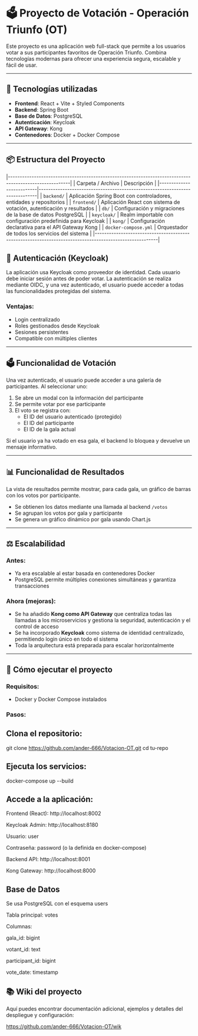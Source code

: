 # 🗳️ Proyecto de Votación - Operación Triunfo (OT)

Este proyecto es una aplicación web full-stack que permite a los usuarios votar a sus participantes favoritos de Operación Triunfo. Combina tecnologías modernas para ofrecer una experiencia segura, escalable y fácil de usar.

---

## 🚀 Tecnologías utilizadas

- **Frontend**: React + Vite + Styled Components
- **Backend**: Spring Boot
- **Base de Datos**: PostgreSQL
- **Autenticación**: Keycloak
- **API Gateway**: Kong
- **Contenedores**: Docker + Docker Compose

---

## 📦 Estructura del Proyecto

|--------------------------------------------------------------------------------------------------------|
| Carpeta / Archivo        | Descripción                                                                 |
|--------------------------|-----------------------------------------------------------------------------|
| `backend/`               | Aplicación Spring Boot con controladores, entidades y repositorios          |
| `frontend/`              | Aplicación React con sistema de votación, autenticación y resultados        |
| `db/`                    | Configuración y migraciones de la base de datos PostgreSQL                  |
| `keycloak/`              | Realm importable con configuración predefinida para Keycloak                |
| `kong/`                  | Configuración declarativa para el API Gateway Kong                          |
| `docker-compose.yml`     | Orquestador de todos los servicios del sistema                              |
|--------------------------------------------------------------------------------------------------------|

## 🔐 Autenticación (Keycloak)

La aplicación usa Keycloak como proveedor de identidad. Cada usuario debe iniciar sesión antes de poder votar. La autenticación se realiza mediante OIDC, y una vez autenticado, el usuario puede acceder a todas las funcionalidades protegidas del sistema.

### Ventajas:

- Login centralizado
- Roles gestionados desde Keycloak
- Sesiones persistentes
- Compatible con múltiples clientes

---

## 🗳️ Funcionalidad de Votación

Una vez autenticado, el usuario puede acceder a una galería de participantes. Al seleccionar uno:

1. Se abre un modal con la información del participante
2. Se permite votar por ese participante
3. El voto se registra con:
   - El ID del usuario autenticado (protegido)
   - El ID del participante
   - El ID de la gala actual

Si el usuario ya ha votado en esa gala, el backend lo bloquea y devuelve un mensaje informativo.

---

## 📊 Funcionalidad de Resultados

La vista de resultados permite mostrar, para cada gala, un gráfico de barras con los votos por participante.

- Se obtienen los datos mediante una llamada al backend `/votos`
- Se agrupan los votos por gala y participante
- Se genera un gráfico dinámico por gala usando Chart.js

---

## ⚖️ Escalabilidad

### Antes:
- Ya era escalable al estar basada en contenedores Docker
- PostgreSQL permite múltiples conexiones simultáneas y garantiza transacciones

### Ahora (mejoras):
- Se ha añadido **Kong como API Gateway** que centraliza todas las llamadas a los microservicios y gestiona la seguridad, autenticación y el control de acceso
- Se ha incorporado **Keycloak** como sistema de identidad centralizado, permitiendo login único en todo el sistema
- Toda la arquitectura está preparada para escalar horizontalmente

---

## 🧪 Cómo ejecutar el proyecto

### Requisitos:

- Docker y Docker Compose instalados

### Pasos:

## Clona el repositorio:

git clone https://github.com/ander-666/Votacion-OT.git
cd tu-repo

## Ejecuta los servicios:

docker-compose up --build

## Accede a la aplicación:

Frontend (React): http://localhost:8002

Keycloak Admin: http://localhost:8180

Usuario: user

Contraseña: password (o la definida en docker-compose)

Backend API: http://localhost:8001

Kong Gateway: http://localhost:8000

## Base de Datos
Se usa PostgreSQL con el esquema users

Tabla principal: votes

Columnas:

gala_id: bigint

votant_id: text

participant_id: bigint

vote_date: timestamp

## 📚 Wiki del proyecto
Aquí puedes encontrar documentación adicional, ejemplos y detalles del despliegue y configuración:

https://github.com/ander-666/Votacion-OT/wik
